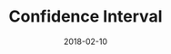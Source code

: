 ---
layout: post
title: "Confidence Interval"
date: "2018-02-10"
description: "How do confidence intervals work?"
category:
  - Statistics
tags:
  - Confidence Intervals
mathjax: true
published: true
---